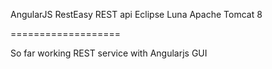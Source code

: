 AngularJS
RestEasy REST api 
Eclipse Luna
Apache Tomcat 8

===================

So far working REST service with Angularjs GUI